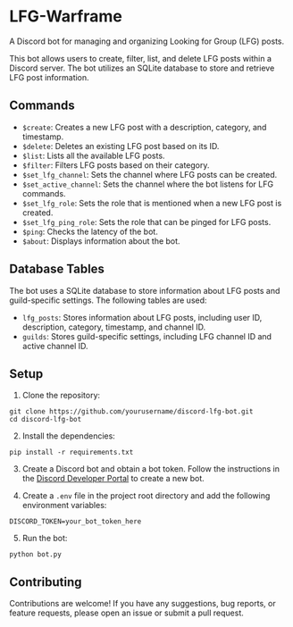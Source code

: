 ﻿# LFG-Warframe

A Discord bot for managing and organizing Looking for Group (LFG) posts.

This bot allows users to create, filter, list, and delete LFG posts within a Discord server. The bot utilizes an SQLite database to store and retrieve LFG post information.

## Commands

- `$create`: Creates a new LFG post with a description, category, and timestamp.
- `$delete`: Deletes an existing LFG post based on its ID.
- `$list`: Lists all the available LFG posts.
- `$filter`: Filters LFG posts based on their category.
- `$set_lfg_channel`: Sets the channel where LFG posts can be created.
- `$set_active_channel`: Sets the channel where the bot listens for LFG commands.
- `$set_lfg_role`: Sets the role that is mentioned when a new LFG post is created.
- `$set_lfg_ping_role`: Sets the role that can be pinged for LFG posts.
- `$ping`: Checks the latency of the bot.
- `$about`: Displays information about the bot.

## Database Tables

The bot uses a SQLite database to store information about LFG posts and guild-specific settings. The following tables are used:

- `lfg_posts`: Stores information about LFG posts, including user ID, description, category, timestamp, and channel ID.
- `guilds`: Stores guild-specific settings, including LFG channel ID and active channel ID.

## Setup

1. Clone the repository:

```shell
git clone https://github.com/yourusername/discord-lfg-bot.git
cd discord-lfg-bot
```

2. Install the dependencies:

```shell
pip install -r requirements.txt
```

3. Create a Discord bot and obtain a bot token. Follow the instructions in the [Discord Developer Portal](https://discord.com/developers/applications) to create a new bot.

4. Create a `.env` file in the project root directory and add the following environment variables:

```shell
DISCORD_TOKEN=your_bot_token_here
```

5. Run the bot:

```shell
python bot.py
```

## Contributing

Contributions are welcome! If you have any suggestions, bug reports, or feature requests, please open an issue or submit a pull request.
